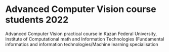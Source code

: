 # Advanced Computer Vision course students 2022
Advanced Computer Vision practical course in Kazan Federal University, Institute of Computational math and Information Technologies (Fundamental informatics and information technologies/Machine learning specialisation
